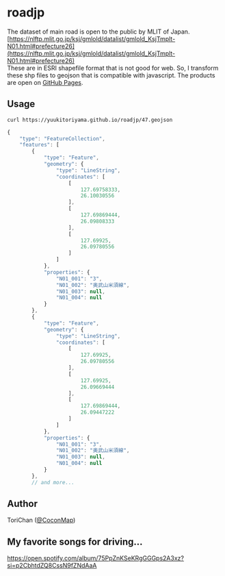# roadjp

The dataset of main road is open to the public by MLIT of Japan.  
[https://nlftp.mlit.go.jp/ksj/gmlold/datalist/gmlold_KsjTmplt-N01.html#prefecture26](https://nlftp.mlit.go.jp/ksj/gmlold/datalist/gmlold_KsjTmplt-N01.html#prefecture26)  
These are in ESRI shapefile format that is not good for web. So, I transform these shp files to geojson that is compatible with javascript. The products are open on [GitHub Pages](https://yuukitoriyama.github.io/roadjp/47.geojson).

## Usage

```bash
curl https://yuukitoriyama.github.io/roadjp/47.geojson
```

```javascript
{
	"type": "FeatureCollection",
	"features": [
		{
			"type": "Feature",
			"geometry": {
				"type": "LineString",
				"coordinates": [
					[
						127.69758333,
						26.10030556
					],
					[
						127.69869444,
						26.09808333
					],
					[
						127.69925,
						26.09780556
					]
				]
			},
			"properties": {
				"N01_001": "3",
				"N01_002": "奥武山米須線",
				"N01_003": null,
				"N01_004": null
			}
		},
		{
			"type": "Feature",
			"geometry": {
				"type": "LineString",
				"coordinates": [
					[
						127.69925,
						26.09780556
					],
					[
						127.69925,
						26.09669444
					],
					[
						127.69869444,
						26.09447222
					]
				]
			},
			"properties": {
				"N01_001": "3",
				"N01_002": "奥武山米須線",
				"N01_003": null,
				"N01_004": null
			}
		},
		// and more...
```

## Author

ToriChan ([@CoconMap](https://twitter.com/coconmap))

## My favorite songs for driving...

https://open.spotify.com/album/75PpZnKSeKRgGGGps2A3xz?si=p2CbhtdZQ8CssN9fZNdAaA
